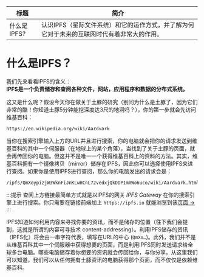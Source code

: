 标题|简介 
--- | --- |
什么是IPFS?|认识IPFS（星际文件系统）和它的运作方式，并了解为何它对于未来的互联网时代有着非常大的作用。

# 什么是IPFS？

我们先来看看IPFS的含义：  
**IPFS是一个负责储存和查阅各种文件，网站，应用程序和数据的分布式系统。** 

这又是什么呢？假设今天你在做关于土豚的研究（别问为什么是土豚了，因为它们非常的酷！你知道土豚5分钟能挖深度达3尺的地洞吗？），你的第一步就会先访问维基百科：

```
https://en.wikipedia.org/wiki/Aardvark
```

当你在搜索引擎输入上方的URL并且进行搜索，你的电脑就会把你的请求发送到维基百科的其中一个伺服器（在地球上的某个角落），当找到了关于土豚的页面，就会再传回你的电脑。但这并不是唯一一个获得维基百科上的资料的方法。其实，维基百科拥有一个镜像拷贝（mirror）储存在IPFS，因此你可以选择使用IPFS来进行查阅。如果你是使用IPFS进行查阅，那么你的电脑发出的请求会是：

```
/ipfs/QmXoypizjW3WknFiJnKLwHCnL72vedxjQkDDP1mXWo6uco/wiki/Aardvark.html
```

:::提示
查阅上方链接最简单方式就是以IPFS的网关 _IPFS Gateway_ 在你的搜索引擎上进行搜索。你只需要在链接前端加上 `https://ipfs.io` 就能浏览到该[页面 →](https://ipfs.io/ipfs/QmXoypizjW3WknFiJnKLwHCnL72vedxjQkDDP1mXWo6uco/wiki/Aardvark.html)
:::

IPFS知道如何利用内容来寻找你要的资讯，而不是储存的位置（往下我们会提到，这就是所谓的内容可寻技术 content-addressing）。利用IPFS储存的资讯（IPFS化）将会由一串字符代表，填写在URL的中心 (`QmXo…`)。此外，我们并不是从维基百科其中一个伺服器中获得想要的页面，而是利用IPFS同时发送请求给全球多台电脑。哪些电脑储存着你想要的资讯就会传回给你，与你分享。从这里我们可以知道，我们可以从任何拥有土豚资讯的电脑获得那个页面，而不仅仅是依赖维基百科。



